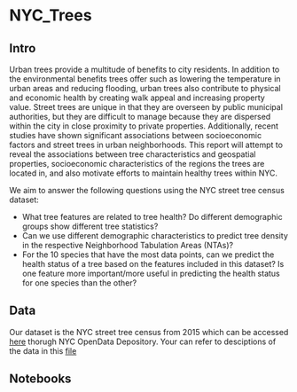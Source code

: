 # NYC_Trees

## Intro
Urban trees provide a multitude of benefits to city residents. In addition to the environmental benefits trees offer
such as lowering the temperature in urban areas and reducing flooding, urban trees also contribute to physical and
economic health by creating walk appeal and increasing property value. Street trees are unique in that they are
overseen by public municipal authorities, but they are difficult to manage because they are dispersed within the city
in close proximity to private properties. Additionally, recent studies have shown significant associations between
socioeconomic factors and street trees in urban neighborhoods. This report will attempt to reveal the associations
between tree characteristics and geospatial properties, socioeconomic characteristics of the regions the trees are
located in, and also motivate efforts to maintain healthy trees within NYC.

We aim to answer the following questions using the NYC street tree census dataset:
- What tree features are related to tree health? Do different demographic groups show different tree statistics?
- Can we use different demographic characteristics to predict tree density in the respective Neighborhood
Tabulation Areas (NTAs)?
- For the 10 species that have the most data points, can we predict the health status of a tree based on the
features included in this dataset? Is one feature more important/more useful in predicting the health status
for one species than the other?

## Data
Our dataset is the NYC street tree census from 2015 which can be accessed [here](https://data.cityofnewyork.us/Environment/2015-Street-Tree-Census-Tree-Data/pi5s-9p35) thorugh NYC OpenData Depository. Your can refer to desciptions of the data in this [file](https://www.google.com/url?q=https://data.cityofnewyork.us/api/views/pi5s-9p35/files/2e1e0292-20b4-4678-bea5-6936180074b3?download%3Dtrue%26filename%3DStreetTreeCensus2015TreesDataDictionary20161102.pdf&sa=D&source=docs&ust=1672680238434895&usg=AOvVaw3dF0kM8iOoFJQuCbM5lN0p)

## Notebooks
